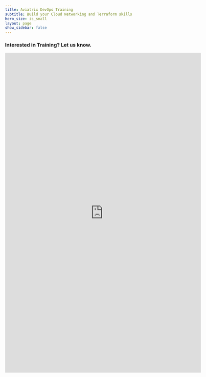 ```yaml
---
title: Aviatrix DevOps Training
subtitle: Build your Cloud Networking and Terraform skills
hero_size: is_small
layout: page
show_sidebar: false
---
```


### Interested in Training? Let us know.

<iframe src="https://docs.google.com/forms/d/e/1FAIpQLScEjQXujCvvIHuXUoJFCh5FmYDsNeZjjjJRaA0MybT6pkncew/viewform?embedded=true" width="640" height="1045" frameborder="0" marginheight="0" marginwidth="0">Loading…</iframe>





